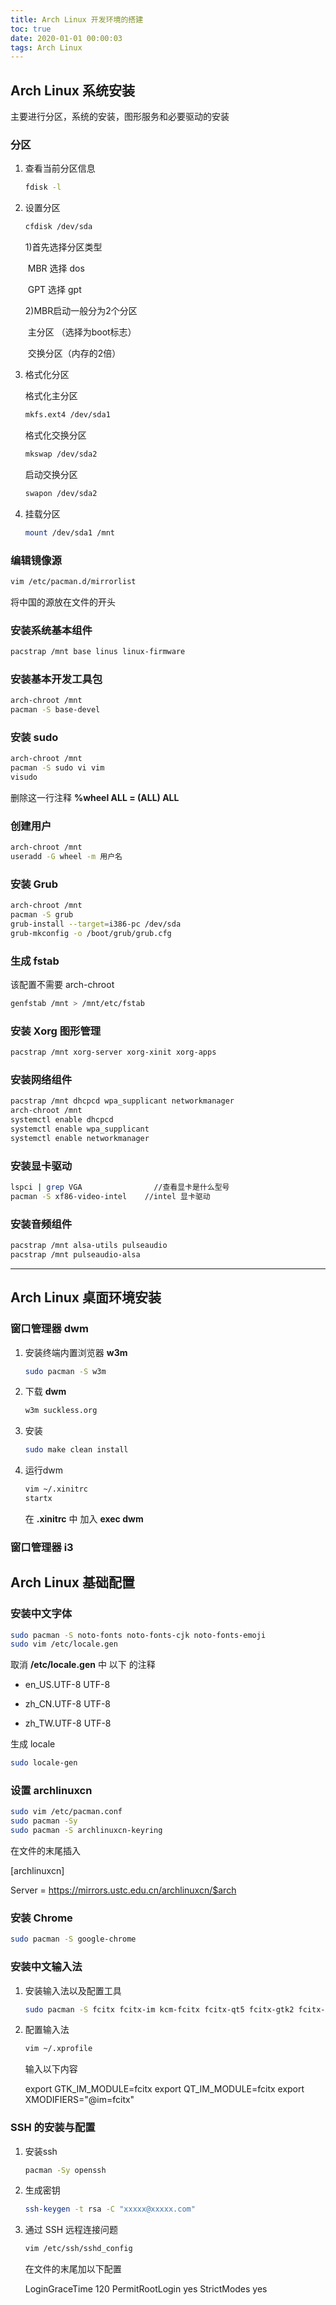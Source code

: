 ```yaml
---
title: Arch Linux 开发环境的搭建
toc: true
date: 2020-01-01 00:00:03
tags: Arch Linux
---
```




## Arch Linux 系统安装

主要进行分区，系统的安装，图形服务和必要驱动的安装

### 分区

1. 查看当前分区信息

   ```bash
   fdisk -l
   ```

2. 设置分区

   ```bash
   cfdisk /dev/sda
   ```

   1)首先选择分区类型

   ​	MBR 选择 dos	

   ​	GPT  选择 gpt 

    2)MBR启动一般分为2个分区

   ​	主分区   （选择为boot标志）

   ​	交换分区（内存的2倍）

3. 格式化分区

   格式化主分区

   ```bash
   mkfs.ext4 /dev/sda1
   ```

   格式化交换分区

   ```bash
   mkswap /dev/sda2
   ```

   启动交换分区

   ```bash
   swapon /dev/sda2
   ```

4. 挂载分区

   ```bash
   mount /dev/sda1 /mnt
   ```

### 编辑镜像源

```bash
vim /etc/pacman.d/mirrorlist
```

将中国的源放在文件的开头

### 安装系统基本组件

```bash
pacstrap /mnt base linus linux-firmware
```

### 安装基本开发工具包

```bash
arch-chroot /mnt
pacman -S base-devel
```

### 安装 sudo

```bash
arch-chroot /mnt
pacman -S sudo vi vim
visudo
```

删除这一行注释 **%wheel ALL = (ALL) ALL**

### 创建用户

```bash
arch-chroot /mnt
useradd -G wheel -m 用户名
```

### 安装 Grub

```bash
arch-chroot /mnt
pacman -S grub
grub-install --target=i386-pc /dev/sda
grub-mkconfig -o /boot/grub/grub.cfg
```

### 生成 fstab

该配置不需要 arch-chroot 

```bash
genfstab /mnt > /mnt/etc/fstab
```

### 安装 Xorg 图形管理

```bash
pacstrap /mnt xorg-server xorg-xinit xorg-apps
```

### 安装网络组件

```bash
pacstrap /mnt dhcpcd wpa_supplicant networkmanager
arch-chroot /mnt
systemctl enable dhcpcd
systemctl enable wpa_supplicant
systemctl enable networkmanager
```

### 安装显卡驱动

```bash
lspci | grep VGA				//查看显卡是什么型号
pacman -S xf86-video-intel	  //intel 显卡驱动
```

### 安装音频组件

```bash
pacstrap /mnt alsa-utils pulseaudio
pacstrap /mnt pulseaudio-alsa
```

------

## Arch Linux 桌面环境安装

### 窗口管理器 dwm 

1. 安装终端内置浏览器 **w3m**

   ```bash
   sudo pacman -S w3m
   ```

2. 下载 **dwm**

   ```bash
   w3m suckless.org
   ```

3. 安装

   ```bash
   sudo make clean install
   ```

4. 运行dwm

   ```bash
   vim ~/.xinitrc
   startx
   ```
   
   在 **.xinitrc** 中 加入 **exec dwm** 
### 窗口管理器 i3



## Arch Linux 基础配置

###    安装中文字体

   ```bash
   sudo pacman -S noto-fonts noto-fonts-cjk noto-fonts-emoji
   sudo vim /etc/locale.gen
   ```

取消 **/etc/locale.gen** 中 以下 的注释

- en_US.UTF-8 UTF-8

- zh_CN.UTF-8 UTF-8

- zh_TW.UTF-8 UTF-8

生成 locale

```bash
sudo locale-gen
```

### 设置 archlinuxcn

```bash
sudo vim /etc/pacman.conf
sudo pacman -Sy
sudo pacman -S archlinuxcn-keyring
```

在文件的末尾插入

[archlinuxcn]

Server = https://mirrors.ustc.edu.cn/archlinuxcn/$arch

### 安装 Chrome

```bash
sudo pacman -S google-chrome
```

### 安装中文输入法

1. 安装输入法以及配置工具

   ```bash
   sudo pacman -S fcitx fcitx-im kcm-fcitx fcitx-qt5 fcitx-gtk2 fcitx-gtk3 fcitx-configtool
   ```

2. 配置输入法

   ```bash
   vim ~/.xprofile
   ```

   输入以下内容

   export GTK_IM_MODULE=fcitx 
   export QT_IM_MODULE=fcitx 
   export XMODIFIERS="@im=fcitx"

### SSH 的安装与配置

1. 安装ssh

   ```bash
   pacman -Sy openssh
   ```

2. 生成密钥

   ```bash
   ssh-keygen -t rsa -C "xxxxx@xxxxx.com"
   ```

3. 通过 SSH 远程连接问题

   ```bash
   vim /etc/ssh/sshd_config
   ```

   在文件的末尾加以下配置

   LoginGraceTime 120
   PermitRootLogin yes
   StrictModes yes

